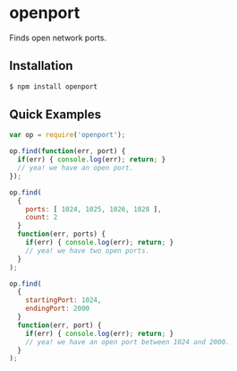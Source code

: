 # openport

Finds open network ports.

## Installation

```bash
$ npm install openport
```

## Quick Examples

```javascript
var op = require('openport');

op.find(function(err, port) {
  if(err) { console.log(err); return; }
  // yea! we have an open port.
});

op.find(
  {
    ports: [ 1024, 1025, 1026, 1028 ],
    count: 2
  }
  function(err, ports) {
    if(err) { console.log(err); return; }
    // yea! we have two open ports.
  }
);

op.find(
  {
    startingPort: 1024,
    endingPort: 2000
  }
  function(err, port) {
    if(err) { console.log(err); return; }
    // yea! we have an open port between 1024 and 2000.
  }
);
```
